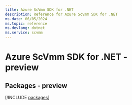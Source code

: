 ```yaml
---
title: Azure ScVmm SDK for .NET
description: Reference for Azure ScVmm SDK for .NET
ms.date: 06/05/2024
ms.topic: reference
ms.devlang: dotnet
ms.service: scvmm
---
```

# Azure ScVmm SDK for .NET - preview
## Packages - preview
[!INCLUDE [packages](scvmm-index.md)]